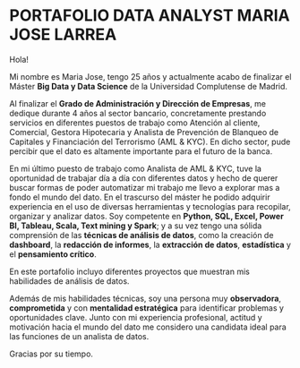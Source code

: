# PORTAFOLIO DATA ANALYST MARIA JOSE LARREA

Hola!

Mi nombre es Maria Jose, tengo 25 años y actualmente acabo de finalizar el Máster **Big Data y Data Science** de la Universidad Complutense de Madrid.

Al finalizar el **Grado de Administración y Dirección de Empresas**, me dedique durante 4 años al sector bancario, concretamente prestando servicios en diferentes puestos de trabajo como Atención al cliente, Comercial, Gestora Hipotecaria y Analista de Prevención de Blanqueo de Capitales y Financiación del Terrorismo (AML & KYC). En dicho sector, pude percibir que el dato es altamente importante para el futuro de la banca.

En mi último puesto de trabajo como Analista de AML & KYC, tuve la oportunidad de trabajar día a día con diferentes datos y hecho de querer buscar formas de poder automatizar mi trabajo me llevo a explorar mas a fondo el mundo del dato. En el trascurso del máster he podido adquirir experiencia en el uso de diversas herramientas y tecnologías para recopilar, organizar y analizar datos. Soy competente en **Python, SQL, Excel, Power BI, Tableau, Scala, Text mining y Spark**; y a su vez tengo una sólida comprensión de las **técnicas de análisis de datos**, como la creación de **dashboard**, la **redacción de informes**, la **extracción de datos**, **estadística** y el **pensamiento crítico**.

En este portafolio incluyo diferentes proyectos que muestran mis habilidades de análisis de datos.

Además de mis habilidades técnicas, soy una persona muy **observadora**, **comprometida** y con **mentalidad estratégica** para identificar problemas y oportunidades clave. Junto con mi experiencia profesional, actitud y motivación hacia el mundo del dato me considero una candidata ideal para las funciones de un analista de datos.

Gracias por su tiempo.

